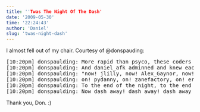 ```yaml
---
title: ''Twas The Night Of The Dash'
date: '2009-05-30'
time: '22:24:43'
author: 'Daniel'
slug: 'twas-night-dash'
---
```


<p>I almost fell out of my chair. Courtesy of @donspauding:</p>

<pre>[10:20pm] donspaulding: More rapid than psyco, these coders they came,
[10:20pm] donspaulding: And daniel_afk adminned and knew each by name,
[10:20pm] donspaulding: "now! jlilly, now! Alex_Gaynor, now! yashh and ubernostrum
[10:20pm] donspaulding: on! pydanny, on! zanefactory, on! ericflo and brosner.
[10:20pm] donspaulding: To the end of the night, to the end of it all,
[10:20pm] donspaulding: Now dash away! dash away! dash away all!"</pre>

<p>Thank you, Don. :)</p>